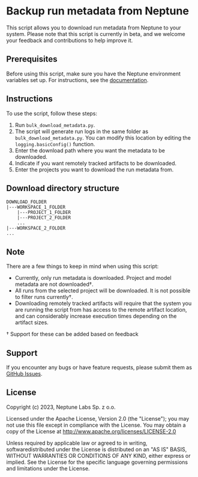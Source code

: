 # Backup run metadata from Neptune

This script allows you to download run metadata from Neptune to your system. Please note that this script is currently in beta, and we welcome your feedback and contributions to help improve it.

## Prerequisites

Before using this script, make sure you have the Neptune environment variables set up. For instructions, see the [documentation](https://docs.neptune.ai/setup/setting_credentials/).

## Instructions

To use the script, follow these steps:

1. Run `bulk_download_metadata.py`.
1. The script will generate run logs in the same folder as `bulk_download_metadata.py`. You can modify this location by editing the `logging.basicConfig()` function.
1. Enter the download path where you want the metadata to be downloaded.
1. Indicate if you want remotely tracked artifacts to be downloaded.
1. Enter the projects you want to download the run metadata from.

## Download directory structure
```
DOWNLOAD_FOLDER
|---WORKSPACE_1_FOLDER
    |---PROJECT_1_FOLDER
    |---PROJECT_2_FOLDER
    ...
|---WORKSPACE_2_FOLDER
...
```

## Note

There are a few things to keep in mind when using this script:

- Currently, only run metadata is downloaded. Project and model metadata are not downloaded†.
- All runs from the selected project will be downloaded. It is not possible to filter runs currently†.
- Downloading remotely tracked artifacts will require that the system you are running the script from has access to the remote artifact location, and can considerably increase execution times depending on the artifact sizes.

† Support for these can be added based on feedback

## Support

If you encounter any bugs or have feature requests, please submit them as [GitHub Issues](https://github.com/neptune-ai/examples/issues).

## License

Copyright (c) 2023, Neptune Labs Sp. z o.o.

Licensed under the Apache License, Version 2.0 (the "License"); you may not use this file except in compliance with the License. You may obtain a copy of the License at http://www.apache.org/licenses/LICENSE-2.0

Unless required by applicable law or agreed to in writing, softwaredistributed under the License is distributed on an "AS IS" BASIS, WITHOUT WARRANTIES OR CONDITIONS OF ANY KIND, either express or implied.
See the License for the specific language governing permissions and limitations under the License.
